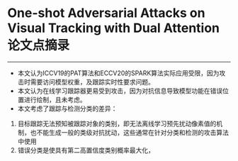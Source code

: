 # One-shot Adversarial Attacks on Visual Tracking with Dual Attention 论文点摘录
***
- 本文认为ICCV19的PAT算法和ECCV20的SPARK算法实际应用受限，因为攻击时需要访问模型权重，及跟踪实时性要求问题。
- 本文认为在线学习跟踪器更易受到攻击，因为对抗信息导致模型功能在错误位置进行绘制，且未考虑。
- 本文考虑了跟踪与检测分类的差异：
1. 目标跟踪无法预知被跟踪对象的类别，即无法离线学习预先扰动像素值的机制，也不能生成一般的类级对抗扰动，这些通常在针对分类和检测的攻击算法中使用
2. 错误分类是使具有第二高置信度类别概率最大化，



